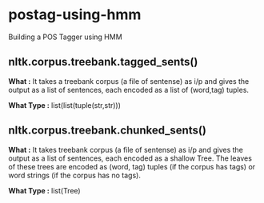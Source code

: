 # postag-using-hmm
Building a POS Tagger using HMM

## nltk.corpus.treebank.tagged_sents()

**What :** It takes a treebank corpus (a file of sentense) as i/p and gives the output as a list of sentences, each encoded as a list of (word,tag) tuples.

**What Type :** list(list(tuple(str,str)))

## nltk.corpus.treebank.chunked_sents()

**What :** It takes treebank corpus (a file of sentense) as i/p and gives the output as a list of sentences, each encoded as a shallow Tree. The leaves of these trees are encoded as (word, tag) tuples (if the corpus has tags) or word strings (if the corpus has no tags).

**What Type :** list(Tree)